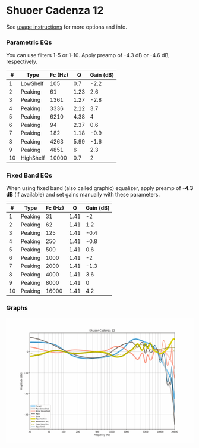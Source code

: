 # Shuoer Cadenza 12
See [usage instructions](https://github.com/jaakkopasanen/AutoEq#usage) for more options and info.

### Parametric EQs
You can use filters 1-5 or 1-10. Apply preamp of -4.3 dB or -4.6 dB, respectively.

|   # | Type      |   Fc (Hz) |    Q |   Gain (dB) |
|-----|-----------|-----------|------|-------------|
|   1 | LowShelf  |       105 | 0.7  |        -2.2 |
|   2 | Peaking   |        61 | 1.23 |         2.6 |
|   3 | Peaking   |      1361 | 1.27 |        -2.8 |
|   4 | Peaking   |      3336 | 2.12 |         3.7 |
|   5 | Peaking   |      6210 | 4.38 |         4   |
|   6 | Peaking   |        94 | 2.37 |         0.6 |
|   7 | Peaking   |       182 | 1.18 |        -0.9 |
|   8 | Peaking   |      4263 | 5.99 |        -1.6 |
|   9 | Peaking   |      4851 | 6    |         2.3 |
|  10 | HighShelf |     10000 | 0.7  |         2   |

### Fixed Band EQs
When using fixed band (also called graphic) equalizer, apply preamp of **-4.3 dB** (if available) and set gains manually with these parameters.

|   # | Type    |   Fc (Hz) |    Q |   Gain (dB) |
|-----|---------|-----------|------|-------------|
|   1 | Peaking |        31 | 1.41 |        -2   |
|   2 | Peaking |        62 | 1.41 |         1.2 |
|   3 | Peaking |       125 | 1.41 |        -0.4 |
|   4 | Peaking |       250 | 1.41 |        -0.8 |
|   5 | Peaking |       500 | 1.41 |         0.6 |
|   6 | Peaking |      1000 | 1.41 |        -2   |
|   7 | Peaking |      2000 | 1.41 |        -1.3 |
|   8 | Peaking |      4000 | 1.41 |         3.6 |
|   9 | Peaking |      8000 | 1.41 |         0   |
|  10 | Peaking |     16000 | 1.41 |         4.2 |

### Graphs
![](./Shuoer%20Cadenza%2012.png)
